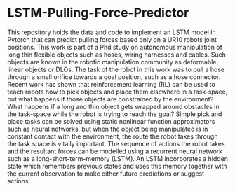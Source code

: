 # LSTM-Pulling-Force-Predictor
This repository holds the data and code to implement an LSTM model in Pytorch that can predict pulling forces based only on a UR10 robots joint positions.
This work is part of a Phd study on autonomous manipulation of long thin flexible objects such as hoses, wiring harnesses and cables. Such objects are known in the robotic manipulation community as deformable linear objects or DLOs.
The task of the robot in this work was to pull a hose through a small orifice towards a goal position, such as a hose connector. 
Recent work has shown that reinforcement learning (RL) can be used to teach robots how to pick objects and place them elsewhere in a task-space, but what happens if those objects are constrained by the environment? What happens if a long and thin object gets wrapped around obstacles in the task-space while the robot is trying to reach the goal?
Simple pick and place tasks can be solved using static nonlinear function approximators such as neural networks, but when the object being manipulated is in constant contact with the environment, the route the robot takes through the task space is vitally important. 
The sequence of actions the robot takes  and the resultant forces can be modelled using a recurrent neural network such as a long-short-term-memory (LSTM). An LSTM incorporates a hidden state which remembers previous states and uses this memory together with the current observation to make either future predictions or suggest actions.
 
